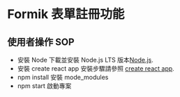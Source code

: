 # Formik 表單註冊功能

## 使用者操作 SOP

- 安裝 Node
  下載並安裝 Node.js LTS 版本[Node.js](https://nodejs.org/en/).
- 安裝 create react app
  安裝步驟請參照 [create react app](https://create-react-app.dev/docs/getting-started).
- npm install 安裝 mode_modules
- npm start 啟動專案
